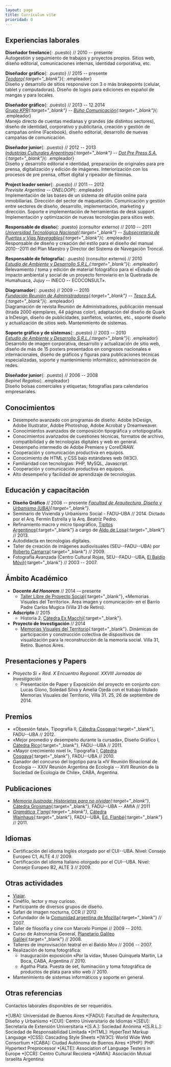 ```yaml
---
layout: page
title: Currículum vítæ
prioridad: 0
---
```


## Experiencias laborales
**Diseñador freelance**{: .puesto} // 2010 -- presente  
Autogestión y seguimiento de trabajos y proyectos propios. Sitios web, diseño editorial, comunicaciones internas, identidad corporativa, etc.  

**Diseñador gráfico**{: .puesto} // 2015 -- presente  
*[Teodoro](http://mundoteodoro.com){:target="_blank"}*{: .empleador}  
Diseño y desarrollo de sitios responsive con 3 o más brakepoints (celular, tablet y computadoras). Diseño de logos para ediciones en español de mangas y para locales.  

**Diseñador gráfico**{: .puesto} // 2013 -- 12.2014  
*[Grupo KPR](http://www.kpr.com.ar){:target="_blank"} -- [Búho Comunicación](http://www.buhocomunicacion.com.ar){:target="_blank"}*{: .empleador}  
Manejo directo de cuentas medianas y grandes (de distintos sectores), diseño de identidad, corporativo y publicitaria, creación y gestión de campañas online (Facebook), diseño editorial, desarrollo de nuevas campañas de comunicación.  

**Diseñador junior**{: .puesto} // 2012 -- 2013  
*[Industrias Culturales Argentinas](http://www.industriasculturalesargentinas.org){:target="_blank"} -- [Dot Pre Press S.A.](http://dotprepress.com){:target="_blank"}*{: .empleador}  
Diseño y desarrollo editorial e identidad, preparación de originales para pre prensa, digitalización y edición de imágenes. Interiorización con los procesos de pre prensa, offset digital y ripeador de filminas.  

**Project leader senior**{: .puesto} // 2011 -- 2012  
*Previsite Argentina -- ONELOOP*{: .empleador}  
Implementación de las bases de un sistema de difusión online para inmobiliarias. Dirección del sector de maquetación. Comunicación y gestión entre sectores de diseño, desarrollo, implementación, marketing y dirección. Soporte e implementación de herramientas de desk support. Implementación y optimización de nuevas tecnologías para sitios web.  

**Responsable de diseño**{: .puesto} (consultor externo) // 2010 -- 2011  
*[Universidad Tecnológica Nacional](http://www.utn.edu.ar){:target="_blank"} -- [Subsecretaria de Puertos y Vías Navegables](http://www.sspyvn.gov.ar){:target="_blank"}*{: .empleador}  
Responsable de diseño y creación del estilo para el diseño del manual 2010--2011 del Plan Maestro y Director del Sistema de Navegación Troncal.  

**Responsable de fotografía**{: .puesto} (consultor externo) // 2010  
*[Estudio de Ambiente y Desarrollo S.R.L.](http://estudioayd.com.ar){:target="_blank"}*{: .empleador}  
Relevamiento / toma y edición de material fotográfico para el «Estudio de impacto ambiental y social de un proyecto ferroviario en la Quebrada de Humahuaca, Jujuy -- INECO -- ECOCONSULT».  

**Diagramador**{: .puesto} // 2009 -- 2010  
*[Fundación Reunión de Administradores](http://www.reunion-adm.com){:target="_blank"} -- [Tesco S.A.](http://www.fra.org.ar/tesco.asp){:target="_blank"}*{: .empleador}  
Diagramación de revista Reunión de Administradores, publicación mensual (tirada 2000 ejemplares, 44 páginas color), adaptación del diseño de Quark a InDesign, diseño de publicidades, panfletos, volantes, etc., soporte diseño y actualización de sitios web. Mantenimiento de sistemas.  

**Soporte gráfico y de sistemas**{: .puesto} // 2003 -- 2010  
*[Estudio de Ambiente y Desarrollo S.R.L.](http://estudioayd.com.ar){:target="_blank"}*{: .empleador}  
Desarrollo de imagen corporativa, desarrollo y actualización de sitio web, diseño de más de 15 posters presentados en congresos nacionales e internacionales, diseño de gráficos y figuras para publicaciones técnicas especializadas, soporte y mantenimiento informático, administración de redes.  

**Diseñador junior**{: .puesto} // 2006 -- 2008  
*Bepinel Regalos*{: .empleador}  
Diseño bolsas comerciales y etiquetas; fotografías para calendarios empresariales.

## Conocimientos
- Desempeño avanzado con programas de diseño: Adobe InDesign, Adobe Illustrator, Adobe Photoshop, Adobe Acrobat y Dreamweaver.
- Conocimientos avanzados de composición tipográfica y <span title="Conjunto de usos y convenciones particulares con las que se rige la escritura por medio de elementos tipográficos en cada lengua">ortotipografía</span>.
- Conocimientos avanzados de cuestiones técnicas, formatos de archivo, compatibilidad y de tecnologías digitales y web en general.
- Desempeño intermedio de Adobe Premiere y CorelDRAW.
- Cooperación y comunicación productiva en equipos.
- Conocimiento de HTML y CSS bajo estándares web (W3C).
- Familiaridad con tecnologías: PHP, MySQL, Javascript.
- Cooperación y comunicación productiva en equipos.
- Alto desempeño y facilidad de aprendizaje de tecnologías.

## Educación y capacitación
- **Diseño Gráfico** // 2008 -- presente
*[Facultad de Arquitectura, Diseño y Urbanismo (UBA)](http://www.fadu.uba.ar){:target="_blank"}*.
- Seminario de Vivienda y Urbanismo Social - FADU–UBA // 2014.
Dictado por el Arq. Fermín Estrella y la Arq. Beatríz Pedro.
- Refinamiento macro y micro tipográfico, [Tipitos Argentinos](http://www.tipitosargentinos.com.ar){:target="_blank"} a cargo de [Aldo de Losa](http://www.cdt-uba.org/index.php?option=com_content&view=article&id=150:cv-de-losa&catid=42:cv-profesores&Itemid=75){:target="_blank"} // 2013.
- Autodidacta en tecnologías digitales.
- Taller de creación de imágenes audiovisuales (SEU--FADU--UBA) por [Roberto Camarra](http://robertocamarra.blogspot.com){:target="_blank"} // 2009.
- Fotografía Avanzada (Centro Cultural Rojas, SEU--FADU--UBA, [El Baldío Móvil](http://www.elbaldiomovil.com.ar){:target="_blank"} // 2003 -- 2007.

## Ámbito Académico
- **Docente *Ad Honorem*** // 2014 -– presente       
	- [Taller Libre de Proyecto Social](http://www.tlps.com.ar){:target="_blank"}, «Memorias Visuales del Territorio». Área imagen y comunicación‐ en el Barrio Padre Carlos Mugica (Villa 31 de Retiro).
- **Adscripto** // 2015
	- Historia 2, [Cátedra Ex Macchi](https://www.facebook.com/CatedraMacchiH2){:target="_blank"}.
- **Proyecto de Investigación** // 2014
	- [Memorias Visuales del Territorio](http://www.fadu.uba.ar/investigacion/proyec_piamyc02){:target="_blank"}. Dinámicas de participación y construcción colectiva de dispositivos de visualización para la reconstrucción de la memoria social. Villa 31, Retiro. Buenos Aires.

## Presentaciones y Papers
- *Proyecto Si + Red. X Encuentro Regional. XXVIII Jornadas de Investigación*
	- Presentación de Paper y Exposición del proyecto en conjunto con: Lucas Giono, Soledad Silva y Amelia Ojeda con el trabajo titulado Memorias Visuales del Territorio, Villa 31. 25, 26 de septiembre de 2014.

## Premios
- «Obsesión fatal», Tipografía II, [Cátedra Cosgaya](http://www.catedracosgaya.com.ar){:target="_blank"}, FADU--UBA // 2012.
- «Mejor promedio y desempeño durante la cursada», Diseño Gráfico I, [Cátedra Rico](http://www.catedrarico.com.ar){:target="_blank"}, FADU--UBA // 2011.
- «Mayor crecimiento nivel I», Tipografía I, [Cátedra Cosgaya](http://www.catedracosgaya.com.ar){:target="_blank"}, FADU--UBA // 2010.
- Ganador del concurso del logotipo para la «IV Reunión Binacional de Ecología -- XXIV Reunión Argentina de Ecología -- XVII Reunión de la Sociedad de Ecología de Chile», CABA, Argentina.

## Publicaciones
- *[Memoria ilustrada: Historietas para no olvidar](https://issuu.com/ek-cultura/docs/memoria-ilustrada-hoja_por_hoja-baja?e=0){:target="_blank"}*, [Cátedra Groisman](http://www.fadu.uba.ar/sitios/catedras/groisman){:target="_blank"}, FADU--UBA -- AMIA // 2011
- *[Gramática T'ang](http://issuu.com/flanbe/docs/tangram__trailer_issue/1){:target="_blank"}*, [Cátedra Wainhaus](http://www.morfologiawainhaus.com.ar){:target="_blank"}, FADU--UBA, [Ed. Flanbé](http://www.flanbe.com.ar){:target="_blank"} // 2011.

## Idiomas
- Certificación del idioma Inglés otorgado por el CUI--UBA. Nivel: Consejo Europeo C1, ALTE 4 // 2009.
- Certificación del idioma Italiano otorgado por el CUI--UBA. Nivel: Consejo Europeo B2, ALTE 3 // 2009.

## Otras actividades
- [Viajar](https://goo.gl/3Jk8tJ).
- Cinéfilo, lector y muy curioso.
- Participante de diversos grupos de diseño.
- Safari de imagen nocturna, CCR // 2012
- Cofundador de la [Comunidad argentina de Mozilla](https://www.facebook.com/mozilla.ar){:target="_blank"} // 2007.
- Taller de filosofía y cine con Marcelo Pompei // 2009 -- 2010.
- Curso de Astronomía General, [Planetario Galileo Galilei](http://www.planetario.gov.ar){:target="_blank"} // 2008.
- Talleres de improvisación teatral en el Baldío Mov // 2006 -- 2007.
- Realización de toma fotográfica:
	- Inauguración exposición «Por la vida», Museo Quinquela Martín, La Boca, CABA, Argentina // 2010.
	- Agatha Plata. Puesta de set, iluminación y toma fotográfica de productos de plata para sitio web // 2010.
- Mantenimiento de sistemas informáticos y soporte en general.

## Otras referencias
Contactos laborales disponibles de ser requeridos.

*[UBA]: Universidad de Buenos Aires
*[FADU]: Facultad de Arquitectura, Diseño y Urbanismo
*[CUI]: Centro Universitario de Idiomas
*[SEU]: Secretaría de Extensión Universitaria
*[S.A.]: Sociedad Anónima
*[S.R.L.]: Sociedad de Responsabilidad Limitada
*[HTML]: HyperText Markup Language
*[CSS]: Cascading Style Sheets
*[W3C]: World Wide Web Consortium
*[CABA]: Ciudad Autónoma de Buenos Aires
*[PHP]: PHP: Hypertext Preprocessor
*[ALTE]: Association of Language Testers in Europe
*[CCR]: Centro Cultural Recoleta
*[AMIA]: Asociación Mutual Israelita Argentina
